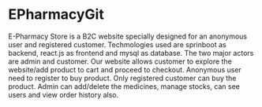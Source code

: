# EPharmacyGit

E-Pharmacy Store is a B2C website specially designed for an anonymous user and registered customer.
Techmologies used are sprinboot as backend, react.js as frontend and mysql as database.
The two major actors are admin and customer. Our website allows customer to explore the website/add product 
to cart and proceed to checkout. Anonymous user need to register to buy product. Only registered customer can buy the product.
Admin can add/delete the medicines, manage stocks, can see users and view order history also. 
